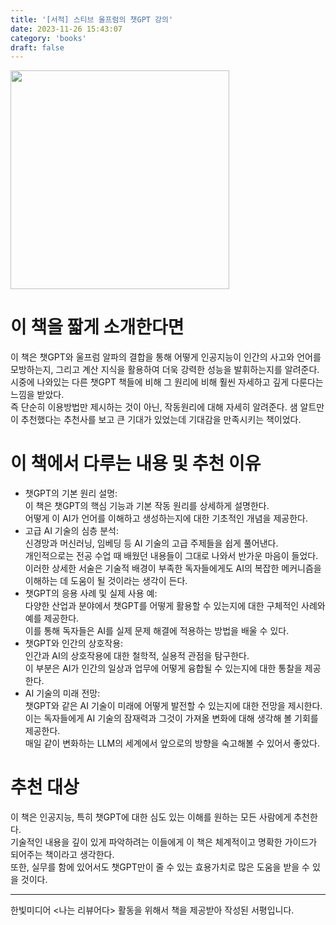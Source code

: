```yaml
---
title: '[서적] 스티브 울프럼의 챗GPT 강의'
date: 2023-11-26 15:43:07
category: 'books'
draft: false
---  
```

<img src="https://github-production-user-asset-6210df.s3.amazonaws.com/79896443/285640264-4f113ae6-bed5-4bb4-bcf9-3550c557ca44.png?X-Amz-Algorithm=AWS4-HMAC-SHA256&X-Amz-Credential=AKIAIWNJYAX4CSVEH53A%2F20231126%2Fus-east-1%2Fs3%2Faws4_request&X-Amz-Date=20231126T092418Z&X-Amz-Expires=300&X-Amz-Signature=47af5e3d70efc5777b28aed66b86eb776c54a1af2361f663308ddc38adc55f44&X-Amz-SignedHeaders=host&actor_id=79896443&key_id=0&repo_id=722554510" width="350">  

# 이 책을 짧게 소개한다면  
이 책은 챗GPT와 울프럼 알파의 결합을 통해 어떻게 인공지능이 인간의 사고와 언어를 모방하는지, 그리고 계산 지식을 활용하여 더욱 강력한 성능을 발휘하는지를 알려준다. 
시중에 나와있는 다른 챗GPT 책들에 비해 그 원리에 비해 훨씬 자세하고 깊게 다룬다는 느낌을 받았다.  
즉 단순히 이용방법만 제시하는 것이 아닌, 작동원리에 대해 자세히 알려준다. 
샘 알트만이 추천했다는 추천사를 보고 큰 기대가 있었는데 기대감을 만족시키는 책이었다. 

# 이 책에서 다루는 내용 및 추천 이유  
- 챗GPT의 기본 원리 설명:  
이 책은 챗GPT의 핵심 기능과 기본 작동 원리를 상세하게 설명한다.  
어떻게 이 AI가 언어를 이해하고 생성하는지에 대한 기초적인 개념을 제공한다.
- 고급 AI 기술의 심층 분석:  
신경망과 머신러닝, 임베딩 등 AI 기술의 고급 주제들을 쉽게 풀어낸다.   
개인적으로는 전공 수업 때 배웠던 내용들이 그대로 나와서 반가운 마음이 들었다.   
이러한 상세한 서술은 기술적 배경이 부족한 독자들에게도 AI의 복잡한 메커니즘을 이해하는 데 도움이 될 것이라는 생각이 든다.  
- 챗GPT의 응용 사례 및 실제 사용 예:    
다양한 산업과 분야에서 챗GPT를 어떻게 활용할 수 있는지에 대한 구체적인 사례와 예를 제공한다.     
이를 통해 독자들은 AI를 실제 문제 해결에 적용하는 방법을 배울 수 있다.  
- 챗GPT와 인간의 상호작용:    
인간과 AI의 상호작용에 대한 철학적, 실용적 관점을 탐구한다.    
이 부분은 AI가 인간의 일상과 업무에 어떻게 융합될 수 있는지에 대한 통찰을 제공한다.    
- AI 기술의 미래 전망:    
챗GPT와 같은 AI 기술이 미래에 어떻게 발전할 수 있는지에 대한 전망을 제시한다.    
이는 독자들에게 AI 기술의 잠재력과 그것이 가져올 변화에 대해 생각해 볼 기회를 제공한다.  
매일 같이 변화하는 LLM의 세계에서 앞으로의 방향을 숙고해볼 수 있어서 좋았다.   

# 추천 대상  
이 책은 인공지능, 특히 챗GPT에 대한 심도 있는 이해를 원하는 모든 사람에게 추천한다.     
기술적인 내용을 깊이 있게 파악하려는 이들에게 이 책은 체계적이고 명확한 가이드가 되어주는 책이라고 생각한다.      
또한, 실무를 함에 있어서도 챗GPT만이 줄 수 있는 효용가치로 많은 도움을 받을 수 있을 것이다.   
***
한빛미디어 <나는 리뷰어다> 활동을 위해서 책을 제공받아 작성된 서평입니다.